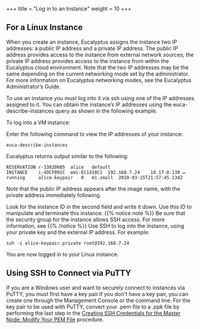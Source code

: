 +++
title = "Log in to an Instance"
weight = 10
+++


## For a Linux Instance
When you create an instance, Eucalyptus assigns the instance two IP addresses: a public IP address and a private IP address. The public IP address provides access to the instance from external network sources; the private IP address provides access to the instance from within the Eucalyptus cloud environment. Note that the two IP addresses may be the same depending on the current networking mode set by the administrator. For more information on Eucalyptus networking modes, see the Eucalyptus Administrator’s Guide. 

To use an instance you must log into it via ssh using one of the IP addresses assigned to it. You can obtain the instance’s IP addresses using the euca-describe-instances query as shown in the following example. 

To log into a VM instance: 

Enter the following command to view the IP addresses of your instance: 

    euca-describe-instances

Eucalyptus returns output similar to the following: 

    RESERVATION	r-338206B5	alice	default
    INSTANCE	i-4DCF092C  emi-EC1410C1  192.168.7.24	  10.17.0.130 ↵ running 	alice-keypair 	0 	m1.small  2010-03-15T21:57:45.134Z

Note that the public IP address appears after the image name, with the private address immediately following. 

Look for the instance ID in the second field and write it down. Use this ID to manipulate and terminate this instance. 
{{% notice note %}}
Be sure that the security group for the instance allows SSH access. For more information, see 
{{% /notice %}}
Use SSH to log into the instance, using your private key and the external IP address. For example: 

    ssh -i alice-keypair.private root@192.168.7.24 

You are now logged in to your Linux instance. 
## Using SSH to Connect via PuTTY
If you are a Windows user and want to securely connect to instances via PuTTY, you must first have a key pair.If you don't have a key pair, you can create one through the Management Console or the command line. For the key pair to be used with PuTTY, convert your .pem file to a .ppk file by performing the last step in the [Creating SSH Credentials for the Master Node: Modify Your PEM File](http://docs.aws.amazon.com/emr/latest/ManagementGuide/emr-plan-access-ssh.html) procedure. 
